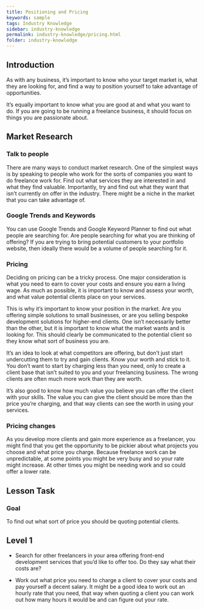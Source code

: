 ```yaml
---
title: Positioning and Pricing
keywords: sample
tags: Industry Knowledge
sidebar: industry-knowledge
permalink: industry-knowledge/pricing.html
folder: industry-knowledge
---
```


## Introduction 

As with any business, it’s important to know who your target market is, what they are looking for, and find a way to position yourself to take advantage of opportunities. 
 
It’s equally important to know what you are good at and what you want to do. If you are going to be running a freelance business, it should focus on things you are passionate about. 

## Market Research 

### Talk to people 

There are many ways to conduct market research. One of the simplest ways is by speaking to people who work for the sorts of companies you want to do freelance work for. Find out what services they are interested in and what they find valuable. Importantly, try and find out what they want that isn’t currently on offer in the industry. There might be a niche in the market that you can take advantage of. 

### Google Trends and Keywords 

You can use Google Trends and Google Keyword Planner to find out what people are searching for. Are people searching for what you are thinking of offering? If you are trying to bring potential customers to your portfolio website, then ideally there would be a volume of people searching for it. 

### Pricing 

Deciding on pricing can be a tricky process. One major consideration is what you need to earn to cover your costs and ensure you earn a living wage. As much as possible, it is important to know and assess your worth, and what value potential clients place on your services. 
 
This is why it’s important to know your position in the market. Are you offering simple solutions to small businesses, or are you selling bespoke development solutions for higher-end clients. One isn’t necessarily better than the other, but it is important to know what the market wants and is looking for. This should clearly be communicated to the potential client so they know what sort of business you are. 
 
It’s an idea to look at what competitors are offering, but don’t just start undercutting them to try and gain clients. Know your worth and stick to it. You don’t want to start by charging less than you need, only to create a client base that isn’t suited to you and your freelancing business. The wrong clients are often much more work than they are worth. 
 
It’s also good to know how much value you believe you can offer the client with your skills. The value you can give the client should be more than the price you’re charging, and that way clients can see the worth in using your services. 

### Pricing changes 

As you develop more clients and gain more experience as a freelancer, you might find that you get the opportunity to be pickier about what projects you choose and what price you charge. Because freelance work can be unpredictable, at some points you might be very busy and so your rate might increase. At other times you might be needing work and so could offer a lower rate.  

## Lesson Task 

### Goal 

To find out what sort of price you should be quoting potential clients. 

## Level 1 

- Search for other freelancers in your area offering front-end development services that you’d like to offer too. Do they say what their costs are? 

- Work out what price you need to charge a client to cover your costs and pay yourself a decent salary. It might be a good idea to work out an hourly rate that you need, that way when quoting a client you can work out how many hours it would be and can figure out your rate. 